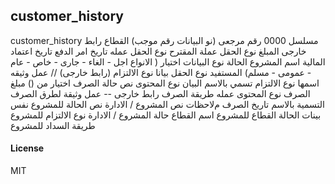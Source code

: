## customer_history

customer_history
مسلسل  0000
رقم مرجعى  (نو البيانات رقم موجب) 
القطاع رابط خارجى 
المبلغ نوع الحقل عملة 
المقترح نوع الحقل عمله 
تاريخ امر الدفع
تاريخ اعتماد المالية 
اسم المشروع 
الحالة نوع البيانات اختيار ( اﻻنواع اجل - الغاء - جارى - خاص - عام - عمومى - مسلم)
المستفيد نوع الحقل بيانا 
نوع اﻻلتزام (رابط خارجى)  // عمل وثيقه اسمها نوع الالتزام تسمي باﻻسم 
البيان نوع المحتوى نص
حالة الصرف اختيار من ()
مبلغ الصرف نوع المحتوى عمله 
طريقة الصرف رابط خارجى -- عمل وثيقة لطرق الصرف التسمية بالاسم 
تاريخ الصرف 
مﻻحظات نص 
المشروع / اﻻدارة نص 
الحالة للمشروع نفس بينات الحالة 
القطاع للمشروع 
اسم القطاع 
حالة المشروع / اﻻدارة 
نوع الالتزام للمشروع 
طريقة السداد للمشروع 

#### License

MIT